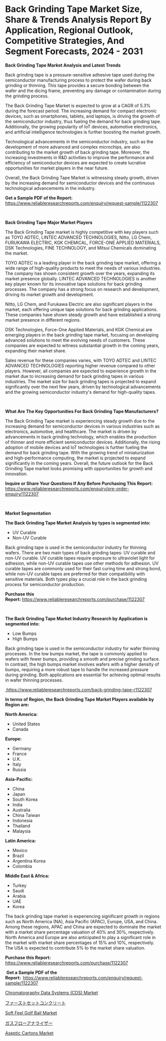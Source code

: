 <p><h1>Back Grinding Tape Market Size, Share & Trends Analysis Report By Application, Regional Outlook, Competitive Strategies, And Segment Forecasts, 2024 - 2031</h1></p><p><strong>Back Grinding Tape Market Analysis and Latest Trends</strong></p>
<p><p>Back grinding tape is a pressure-sensitive adhesive tape used during the semiconductor manufacturing process to protect the wafer during back grinding or thinning. This tape provides a secure bonding between the wafer and the dicing frame, preventing any damage or contamination during the grinding process.</p><p>The Back Grinding Tape Market is expected to grow at a CAGR of 5.3% during the forecast period. The increasing demand for compact electronic devices, such as smartphones, tablets, and laptops, is driving the growth of the semiconductor industry, thus fueling the demand for back grinding tape. Additionally, the growing popularity of IoT devices, automotive electronics, and artificial intelligence technologies is further boosting the market growth.</p><p>Technological advancements in the semiconductor industry, such as the development of more advanced and complex microchips, are also contributing to the market growth of back grinding tape. Moreover, the increasing investments in R&D activities to improve the performance and efficiency of semiconductor devices are expected to create lucrative opportunities for market players in the near future.</p><p>Overall, the Back Grinding Tape Market is witnessing steady growth, driven by the increasing demand for semiconductor devices and the continuous technological advancements in the industry.</p></p>
<p><strong>Get a Sample PDF of the Report:&nbsp;</strong> <a href="https://www.reliableresearchreports.com/enquiry/request-sample/1122307">https://www.reliableresearchreports.com/enquiry/request-sample/1122307</a></p>
<p>&nbsp;</p>
<p><strong>Back Grinding Tape Major Market Players</strong></p>
<p><p>The Back Grinding Tape market is highly competitive with key players such as TOYO ADTEC, LINTEC ADVANCED TECHNOLOGIES, Nitto, LG Chem, FURUKAWA ELECTRIC, KGK CHEMICAL, FORCE-ONE APPLIED MATERIALS, DSK Technologies, FINE TECHNOLOGY, and Mitsui Chemicals dominating the market. </p><p>TOYO ADTEC is a leading player in the back grinding tape market, offering a wide range of high-quality products to meet the needs of various industries. The company has shown consistent growth over the years, expanding its market presence globally. LINTEC ADVANCED TECHNOLOGIES is another key player known for its innovative tape solutions for back grinding processes. The company has a strong focus on research and development, driving its market growth and development.</p><p>Nitto, LG Chem, and Furukawa Electric are also significant players in the market, each offering unique tape solutions for back grinding applications. These companies have shown steady growth and have established a strong market presence in different regions.</p><p>DSK Technologies, Force-One Applied Materials, and KGK Chemical are emerging players in the back grinding tape market, focusing on developing advanced solutions to meet the evolving needs of customers. These companies are expected to witness substantial growth in the coming years, expanding their market share.</p><p>Sales revenue for these companies varies, with TOYO ADTEC and LINTEC ADVANCED TECHNOLOGIES reporting higher revenue compared to other players. However, all companies are expected to experience growth in the market due to increasing demand for back grinding tapes in various industries. The market size for back grinding tapes is projected to expand significantly over the next few years, driven by technological advancements and the growing semiconductor industry's demand for high-quality tapes.</p></p>
<p>&nbsp;</p>
<p><strong>What Are The Key Opportunities For Back Grinding Tape Manufacturers?</strong></p>
<p><p>The Back Grinding Tape market is experiencing steady growth due to the increasing demand for semiconductor devices in various industries such as electronics, automotive, and healthcare. The market is driven by advancements in back grinding technology, which enables the production of thinner and more efficient semiconductor devices. Additionally, the rising adoption of mobile devices and IoT technologies is further fueling the demand for back grinding tape. With the growing trend of miniaturization and high-performance computing, the market is projected to expand significantly in the coming years. Overall, the future outlook for the Back Grinding Tape market looks promising with opportunities for growth and innovation.</p></p>
<p><strong>Inquire or Share Your Questions If Any Before Purchasing This Report:</strong> <a href="https://www.reliableresearchreports.com/enquiry/pre-order-enquiry/1122307">https://www.reliableresearchreports.com/enquiry/pre-order-enquiry/1122307</a></p>
<p>&nbsp;</p>
<p><strong>Market Segmentation</strong></p>
<p><strong>The Back Grinding Tape Market Analysis by types is segmented into:</strong></p>
<p><ul><li>UV Curable</li><li>Non-UV Curable</li></ul></p>
<p><p>Back grinding tape is used in the semiconductor industry for thinning wafers. There are two main types of back grinding tapes: UV curable and non-UV curable. UV curable tapes require exposure to ultraviolet light for adhesion, while non-UV curable tapes use other methods for adhesion. UV curable tapes are commonly used for their fast curing time and strong bond, while non-UV curable tapes are preferred for their compatibility with sensitive materials. Both types play a crucial role in the back grinding process for semiconductor production.</p></p>
<p><strong>Purchase this Report:&nbsp;</strong><a href="https://www.reliableresearchreports.com/purchase/1122307">https://www.reliableresearchreports.com/purchase/1122307</a></p>
<p>&nbsp;</p>
<p><strong>The Back Grinding Tape Market Industry Research by Application is segmented into:</strong></p>
<p><ul><li>Low Bumps</li><li>High Bumps</li></ul></p>
<p><p>Back grinding tape is used in the semiconductor industry for wafer thinning processes. In the low bumps market, the tape is commonly applied to wafers with fewer bumps, providing a smooth and precise grinding surface. In contrast, the high bumps market involves wafers with a higher density of bumps, requiring a more robust tape to handle the increased pressure during grinding. Both applications are essential for achieving optimal results in wafer thinning processes.</p></p>
<p><a href="https://www.reliableresearchreports.com/back-grinding-tape-r1122307">&nbsp;https://www.reliableresearchreports.com/back-grinding-tape-r1122307</a></p>
<p><strong>In terms of Region, the Back Grinding Tape Market Players available by Region are:</strong></p>
<p>
    <p> <strong> North America: </strong>
        <ul>
            <li>United States</li>
            <li>Canada</li>
        </ul>
        </p> 
    <p> <strong> Europe: </strong>
        <ul>
            <li>Germany</li>
            <li>France</li>
            <li>U.K.</li>
            <li>Italy</li>
            <li>Russia</li>
        </ul>
        </p> 
    <p> <strong> Asia-Pacific: </strong>
        <ul>
            <li>China</li>
            <li>Japan</li>
            <li>South Korea</li>
            <li>India</li>
            <li>Australia</li>
            <li>China Taiwan</li>
            <li>Indonesia</li>
            <li>Thailand</li>
            <li>Malaysia</li>
        </ul>
        </p> 
    <p> <strong> Latin America: </strong>
        <ul>
            <li>Mexico</li>
            <li>Brazil</li>
            <li>Argentina Korea</li>
            <li>Colombia</li>
        </ul>
        </p> 
    <p> <strong> Middle East & Africa: </strong>
        <ul>
            <li>Turkey</li>
            <li>Saudi</li>
            <li>Arabia</li>
            <li>UAE</li>
            <li>Korea</li>
        </ul>
    </p>
    </p>
<p><p>The back grinding tape market is experiencing significant growth in regions such as North America (NA), Asia Pacific (APAC), Europe, USA, and China. Among these regions, APAC and China are expected to dominate the market with a market share percentage valuation of 40% and 30%, respectively. North America and Europe are also anticipated to play a significant role in the market with market share percentages of 15% and 10%, respectively. The USA is expected to contribute 5% to the market share valuation.</p></p>
<p><strong>Purchase this Report: </strong><a href="https://www.reliableresearchreports.com/purchase/1122307">https://www.reliableresearchreports.com/purchase/1122307</a></p>
<p>&nbsp;<strong>Get a Sample PDF of the Report:&nbsp;&nbsp;</strong><a href="https://www.reliableresearchreports.com/enquiry/request-sample/1122307">https://www.reliableresearchreports.com/enquiry/request-sample/1122307</a></p>
<p><strong></strong></p>
<p><p><a href="https://medium.com/@sophie.manning3687/chromatography-data-systems-cds-nbsp-market-focuses-on-market-share-size-and-projected-forecast-4387ec3783bb">Chromatography Data Systems (CDS) Market</a></p><p><a href="https://github.com/klon646/Market-Research-Report-List-1/blob/main/793160857741.md">ファーストセットコンクリート</a></p><p><a href="https://www.linkedin.com/pulse/soft-feel-golf-ball-market-analysis-sze-forecasted-period-vv0yf">Soft Feel Golf Ball Market</a></p><p><a href="https://github.com/EstaSprer20231/Market-Research-Report-List-1/blob/main/871127457740.md">ガスフローアナライザー</a></p><p><a href="https://github.com/angeliabkratze/Market-Research-Report-List-1/blob/main/aseptic-cartons-market.md">Aseptic Cartons Market</a></p></p>